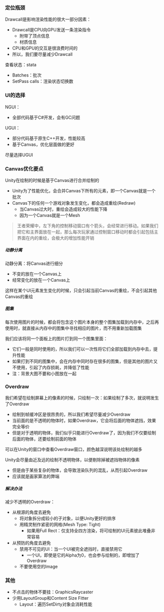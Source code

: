 ### 定位瓶颈

Drawcall是影响渲染性能的很大一部分因素：
- Drawcall是CPU向GPU发送一条渲染指令
	- 附带了顶点信息
	- 材质信息
- CPU和GPU的交互是很浪费时间的
- 所以，我们要尽量减少Drawcall

查看状态：stata
- Batches：批次
- SetPass calls：渲染状态切换数

### UI的选择

NGUI：
- 全部代码基于C#开发，会有GC问题

UGUI：
- 部分代码基于原生C++开发，性能较高
- 基于Canvas，优化层面做的更好

尽量选择UGUI

### Canvas优化要点

Unity在绘制的时候是基于Canvas进行合并绘制的
- Unity为了性能优化，会合并Canvas下所有的元素，即一个Canvas就是一个批次
- Canvas下的任何一个游戏对象发生变化，都会造成重绘(Redraw)
	- 当Canvas过大时，重绘会造成较大的性能下降
	- 因为一个Canvas就是一个Mesh

>王者荣耀中，左下角的控制移动窗口有个箭头，会经常进行移动。如果我们把它和主界面放在一起，那么每次玩家通过控制窗口移动时都会引起包括主界面在内的重绘，会极大的增加性能开销

##### 动静分离

动静分离：将Canvas进行细分
- 不变的放在一个Canvas上
- 经常变化的放在一个Canvas上

这样在某个UI元素发生变化的时候，只会引起当前Canvas的重绘，不会引起其他Canvas的重绘

##### 图集

每次使用图片的时候，都会将包含这个图片本身的整个图集加载到内存中，之后再使用时，就直接从内存中的图集中寻找相应的图片，而不用重新加载图集

我们应该将同一个面板上的图片打到同一个图集里面：
- 它们一般是同时使用的，所以我们可以一次性将它们全部加载到内存中去，提升性能
- 如果打到不同的图集中，会在内存中同时存在很多的图集，但是其他的图片又不使用，引起了内存损耗，并降低了性能
- 注：背景大图不要和小图放在一起

### Overdraw

我们希望在绘制屏幕上的像素的时候，只绘制一次：如果绘制了多次，就说明发生了Overdraw
- 绘制到帧缓冲区是很昂贵的，所以我们希望尽量减少Overdraw
- 当前面的是不透明的物体时，如果Overdraw，它会将后面的物体遮挡，效果完全等价
- 但是对于透明的物体，我们似乎只能进行Overdraw了，因为我们不仅要绘制后面的物体，还要绘制前面的物体

可以在Unity的窗口中查看Overdraw窗口，颜色越深说明该处绘制的越多

Unity会尽量由近及远的绘制不透明物体，以便剔除掉被遮挡物体的像素
- 但是由于某些复杂的物体，会导致渲染队列的混乱，从而引起Overdraw
- 应该就是画家算法的弊端

##### 解决办法

减少不透明的Overdraw：
- 从根源的角度去避免
	- 将对象拆分成较小的子对象，以便Unity更好的排序
	- 用精灵制作紧密的网格(Mesh Type: Tight)
		- 如果用Full Rect：仅支持全四方渲染，将可绘制的UI元素彼此堆叠非常容易
- 从预防的角度去避免
	- 禁用不可见的UI：当一个UI被完全遮挡时，直接禁用它
		- 一个UI，即使是它的Alpha为0，也会参与绘制的，即增加了Overdraw
	- 不要使用空的Image

### 其他

- 不点击的物体不要挂：GraphicsRaycaster
- 少用LayoutGroup和Content Size Fitter
	- Layout：遍历SetDirty对象会消耗性能